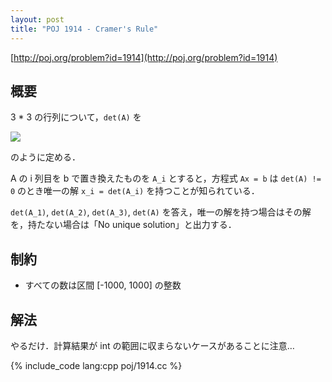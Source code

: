 ```yaml
---
layout: post
title: "POJ 1914 - Cramer's Rule"
---
```

[http://poj.org/problem?id=1914](http://poj.org/problem?id=1914)

## 概要
3 \* 3 の行列について，`det(A)` を

![](http://poj.org/images/1914_2.jpg)

のように定める．

A の i 列目を b で置き換えたものを `A_i` とすると，方程式 `Ax = b` は `det(A) != 0` のとき唯一の解 `x_i = det(A_i)` を持つことが知られている．

`det(A_1)`, `det(A_2)`, `det(A_3)`, `det(A)` を答え，唯一の解を持つ場合はその解を，持たない場合は「No unique solution」と出力する．

## 制約
- すべての数は区間 [-1000, 1000] の整数

## 解法
やるだけ．計算結果が int の範囲に収まらないケースがあることに注意…

{% include_code lang:cpp poj/1914.cc %}
